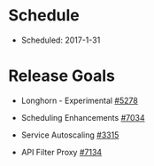 # Schedule

* Scheduled: 2017-1-31

# Release Goals

* Longhorn - Experimental [#5278](https://github.com/rancher/rancher/issues/5278)
 
* Scheduling Enhancements [#7034](https://github.com/rancher/rancher/issues/7034)

* Service Autoscaling [#3315](https://github.com/rancher/rancher/issues/3315)

* API Filter Proxy [#7134](https://github.com/rancher/rancher/issues/7134)